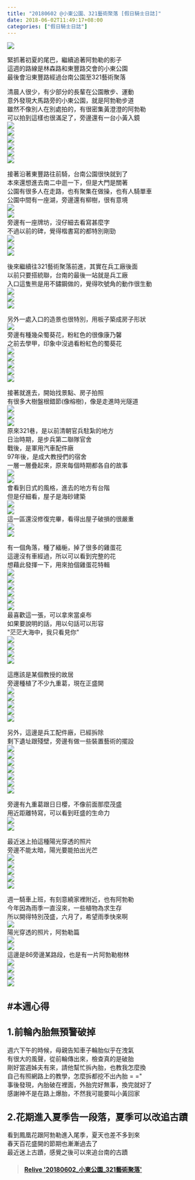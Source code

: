 ```yaml
---
title: "20180602 @小東公園、321藝術聚落 [假日騎士日誌]"
date: 2018-06-02T11:49:17+08:00
categories: ["假日騎士日誌"]
---
```


<a href="https://www.strava.com/activities/1616059732" target="_blank"><img src="https://farm2.staticflickr.com/1747/41850680344_9ed767b14e.jpg"></a>

緊抓著初夏的尾巴，繼續追著阿勃勒的影子  
這週的路線是林森路和東豐路交會的小東公園  
最後會沿東豐路經過台南公園至321藝術聚落  
<!--more-->

清晨人很少，有少部分的長輩在公園散步、運動  
意外發現大馬路旁的小東公園，就是阿勃勒步道  
雖然不像別人在別處拍的，有很密集黃澄澄的阿勃勒  
可以拍到這樣也很滿足了，旁邊還有一台小黃入鏡  
![](https://farm2.staticflickr.com/1743/41850774364_a009773fa4.jpg)  
![](https://farm2.staticflickr.com/1724/28699243638_ae6b52eddf.jpg)  
![](https://farm2.staticflickr.com/1748/40764406180_2bc572a99a.jpg)  
![](https://farm2.staticflickr.com/1760/40764405030_7198a91dc6.jpg)  
![](https://farm2.staticflickr.com/1725/41850762644_1f0abfe3f2.jpg)  
![](https://farm2.staticflickr.com/1728/42573001341_3384f8cafc.jpg)  
  
接著沿著東豐路往前騎，台南公園很快就到了  
本來還想進去南二中逛一下，但是大門是關著  
公園有很多人在走路，也有聚集在做操，也有人騎單車  
公園中間有一座湖，旁邊還有柳樹，很有意境  
![](https://farm2.staticflickr.com/1752/42573000531_eab1c8a174.jpg)  
![](https://farm2.staticflickr.com/1760/40764327890_2f9e0b9b34.jpg)  
旁邊有一座牌坊，沒仔細去看寫甚麼字  
不過以前的碑，覺得楷書寫的都特別剛勁  
![](https://farm2.staticflickr.com/1727/42572997061_e087f48986.jpg)  
![](https://farm2.staticflickr.com/1760/41671469085_3f74ca4192.jpg)  
![](https://farm2.staticflickr.com/1735/41850745104_ba0147cec5.jpg)  
  
後來繼續往321藝術聚落前進，其實在兵工廠後面  
以前只要搭統聯，台南的最後一站就是兵工廠  
入口這隻熊是用不鏽鋼做的，覺得吹號角的動作很生動  
![](https://farm2.staticflickr.com/1726/41850744204_7d73a1981c.jpg)  
![](https://farm2.staticflickr.com/1760/41850742604_7fe8d407f3.jpg)  
![](https://farm2.staticflickr.com/1739/41850741904_ddd5fd3819.jpg)  
  
另外一處入口的造景也很特別，用板子築成房子形狀  
![](https://farm2.staticflickr.com/1727/41850739654_8a347fc421.jpg)  
旁邊有種幾朵蜀葵花，粉紅色的很像康乃馨  
之前去學甲，印象中沒過看粉紅色的蜀葵花  
![](https://farm2.staticflickr.com/1752/28699227058_f76ab372a8.jpg)  
![](https://farm2.staticflickr.com/1724/28699225448_7c78d4a73d.jpg)  
![](https://farm2.staticflickr.com/1734/42572981151_8492186d57.jpg)  
![](https://farm2.staticflickr.com/1740/40764380890_089617135b.jpg)  
![](https://farm2.staticflickr.com/1737/28699221088_a0a4011a83.jpg)  
  
接著就進去，開始找景點、房子拍照  
有很多大樹盤根錯節(像榕樹)，像是走進時光隧道  
![](https://farm2.staticflickr.com/1751/41850735834_1cc2930acd.jpg)  
![](https://farm2.staticflickr.com/1725/41850735424_32af3d4604.jpg)  
![](https://farm2.staticflickr.com/1737/41850735004_65fcbce703.jpg)  
原來321巷，是以前清朝官兵駐紮的地方  
日治時期，是步兵第二聯隊官舍  
戰後，是軍用汽車配件廠  
97年後，是成大教授們的宿舍  
一層一層疊起來，原來每個時期都各自的故事  
![](https://farm2.staticflickr.com/1732/41850734734_3e882ba124.jpg)  
![](https://farm2.staticflickr.com/1725/28699172098_6eb5ba2a84.jpg)  
會看到日式的風格，進去的地方有台階  
但是仔細看，屋子是海砂建築  
![](https://farm2.staticflickr.com/1729/40764374380_6b9693f1ed.jpg)  
![](https://farm2.staticflickr.com/1723/40764373700_2f08f975e3.jpg)  
這一區還沒修復完畢，看得出屋子破損的很嚴重  
![](https://farm2.staticflickr.com/1734/40764372730_20d9188b8b.jpg)  
![](https://farm2.staticflickr.com/1752/41850731684_db870acc54.jpg)  
  
有一個角落，種了緬梔，掉了很多的雞蛋花  
這邊沒有車經過，所以可以看到完整的花  
想藉此發揮一下，用來拍個雞蛋花特輯  
![](https://farm2.staticflickr.com/1747/41850731204_6038964ba9.jpg)  
![](https://farm2.staticflickr.com/1738/41850730574_c9d07d7b36.jpg)  
![](https://farm2.staticflickr.com/1730/41850730014_d8ccb17315.jpg)  
![](https://farm2.staticflickr.com/1724/28699208808_fea2d787eb.jpg)  
![](https://farm2.staticflickr.com/1755/41850727864_d2fc24d300.jpg)  
![](https://farm2.staticflickr.com/1748/41671429335_bdf4937e92.jpg)  
最喜歡這一張，可以拿來當桌布  
如果要說明的話，用以句話可以形容  
"茫茫大海中，我只看見你"  
![](https://farm2.staticflickr.com/1721/28699206858_167c51fa32.jpg)  
![](https://farm2.staticflickr.com/1722/42572959561_f84247cb11.jpg)  
![](https://farm2.staticflickr.com/1760/28699205108_1b096b0104.jpg)  
![](https://farm2.staticflickr.com/1752/42572957891_8ab03ffe0d.jpg)  
  
這應該是某個教授的故居  
旁邊種植了不少九重葛，現在正盛開  
![](https://farm2.staticflickr.com/1741/42572956361_1bea3bb8ab.jpg)  
![](https://farm2.staticflickr.com/1738/40764326620_a8167b7f68.jpg)  
![](https://farm2.staticflickr.com/1735/42572954901_3977ac8d7d.jpg)  
![](https://farm2.staticflickr.com/1736/42572953291_b7c621bfc9.jpg)  
![](https://farm2.staticflickr.com/1746/42572950621_cff9e66c24.jpg)  
  
另外，這邊是兵工配件廠，已經拆除  
剩下遺址跟殘壁，旁邊有做一些裝置藝術的擺設  
![](https://farm2.staticflickr.com/1725/42572949481_894eb4e99d.jpg)  
![](https://farm2.staticflickr.com/1748/42572948291_d8daa6b6d3.jpg)  
![](https://farm2.staticflickr.com/1739/42572947951_c38a63c744.jpg)  
![](https://farm2.staticflickr.com/1737/28699188708_6e873e41d6.jpg)  
![](https://farm2.staticflickr.com/1741/28699188028_8c9e765b46.jpg)  
![](https://farm2.staticflickr.com/1753/28699186168_2b0258c952.jpg)  
![](https://farm2.staticflickr.com/1742/27703108567_555b217d92.jpg)  
  
旁邊有九重葛跟日日櫻，不像前面那麼茂盛  
用近距離特寫，可以看到旺盛的生命力  
![](https://farm2.staticflickr.com/1741/27703106247_b8e81fcf4f.jpg)  
![](https://farm2.staticflickr.com/1744/28699180098_ae67702534.jpg)  
  
最近迷上拍這種陽光穿透的照片  
旁邊不能太暗，陽光要能拍出光芒  
![](https://farm2.staticflickr.com/1741/27703098817_4e6dee21aa.jpg)  
![](https://farm2.staticflickr.com/1723/27703096127_1f94a24e33.jpg)  
![](https://farm2.staticflickr.com/1742/41850682624_0cc929b333.jpg)  
![](https://farm2.staticflickr.com/1751/40764326260_aaede48c08.jpg)  
![](https://farm2.staticflickr.com/1759/42521261532_5d2fc870e4.jpg)  
  
週一騎車上班，有刻意繞家裡附近，也有阿勃勒  
今年因為雨季一直沒來，一些植物為求生存  
所以開得特別茂盛，六月了，希望雨季快來啊  
![](https://farm2.staticflickr.com/1755/28699263648_2a89e61f78.jpg)  
陽光穿透的照片，阿勃勒篇  
![](https://farm2.staticflickr.com/1721/42521257052_490d210c9c.jpg)  
![](https://farm2.staticflickr.com/1738/42521256382_dab4a5740f.jpg)  
這邊是86旁邊某路段，也是有一片阿勃勒樹林  
![](https://farm2.staticflickr.com/1723/27703093957_d7de0de11a.jpg)  
![](https://farm2.staticflickr.com/1742/42521251692_1488a8e8df.jpg)  
![](https://farm2.staticflickr.com/1747/27703164257_66ec8fee3d.jpg)  
![](https://farm2.staticflickr.com/1758/28699249778_948dd151fd.jpg)  
  
## #本週心得  
## 1.前輪內胎無預警破掉  
週六下午的時候，母親告知車子輪胎似乎在洩氣  
有很大的風聲，從前輪傳出來，檢查真的是破胎  
剛好當週姊夫有來，請他幫忙拆內胎，也教我怎麼換  
自己有照網路上的教學，怎麼拆都挖不出內胎 = ="  
事後發現，內胎破在裡面，外胎完好無事，換完就好了  
感謝神不是在路上爆胎，不然我可能要叫小黃回家  
## 2.花期進入夏季告一段落，夏季可以改追古蹟  
看到鳳凰花跟阿勃勒進入尾季，夏天也差不多到來  
春天百花盛開的節期也漸漸過去了  
最近迷上古蹟，感覺之後可以來追台南的古蹟  

<blockquote class="embedly-card" data-card-controls="0" data-card-key="f1631a41cb254ca5b035dc5747a5bd75"><h4><a href="https://www.relive.cc/view/1616059732?r=embed-site">Relive '20180602_小東公園_321藝術聚落'</a></h4></blockquote><script async src="//cdn.embedly.com/widgets/platform.js" charset="UTF-8"></script>